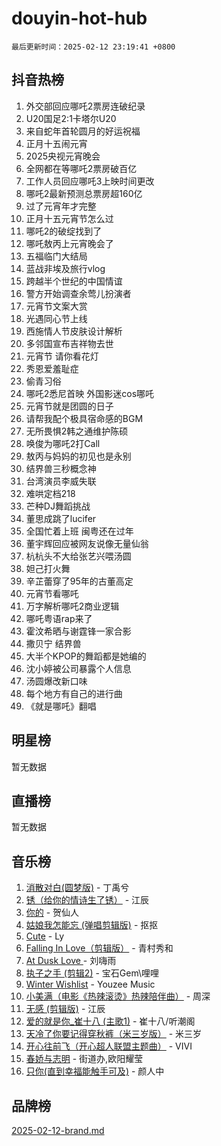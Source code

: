 # douyin-hot-hub

`最后更新时间：2025-02-12 23:19:41 +0800`

## 抖音热榜

1. 外交部回应哪吒2票房连破纪录
1. U20国足2:1卡塔尔U20
1. 来自蛇年首轮圆月的好运祝福
1. 正月十五闹元宵
1. 2025央视元宵晚会
1. 全网都在等哪吒2票房破百亿
1. 工作人员回应哪吒3上映时间更改
1. 哪吒2最新预测总票房超160亿
1. 过了元宵年才完整
1. 正月十五元宵节怎么过
1. 哪吒2的破绽找到了
1. 哪吒敖丙上元宵晚会了
1. 五福临门大结局
1. 蓝战非埃及旅行vlog
1. 跨越半个世纪的中国情谊
1. 警方开始调查余莺儿扮演者
1. 元宵节文案大赏
1. 光遇同心节上线
1. 西施情人节皮肤设计解析
1. 多邻国宣布吉祥物去世
1. 元宵节 请你看花灯
1. 秀恩爱羞耻症
1. 偷青习俗
1. 哪吒2悉尼首映 外国影迷cos哪吒
1. 元宵节就是团圆的日子
1. 请帮我配个极具宿命感的BGM
1. 无所畏惧2韩之通维护陈硕
1. 唤俊为哪吒2打Call
1. 敖丙与妈妈的初见也是永别
1. 结界兽三秒概念神
1. 台湾演员李威失联
1. 难哄定档218
1. 芒种DJ舞蹈挑战
1. 董思成跳了lucifer
1. 全国忙着上班 闽粤还在过年
1. 董宇辉回应被网友说像无量仙翁
1. 杭杭头不大给张艺兴喂汤圆
1. 妲己打火舞
1. 辛芷蕾穿了95年的古董高定
1. 元宵节看哪吒
1. 万字解析哪吒2商业逻辑
1. 哪吒粤语rap来了
1. 霍汶希晒与谢霆锋一家合影
1. 撒贝宁 结界兽
1. 大半个KPOP的舞蹈都是她编的
1. 沈小婷被公司暴露个人信息
1. 汤圆爆改新口味
1. 每个地方有自己的进行曲
1. 《就是哪吒》翻唱

## 明星榜

暂无数据

## 直播榜

暂无数据

## 音乐榜

1. [消散对白(圆梦版)](https://sf5-hl-cdn-tos.douyinstatic.com/obj/tos-cn-ve-2774/og4jB5I5IizzoZVAAAzWgBMAsMDWoArfwBOiFs) - 丁禹兮
1. [锈（给你的情诗生了锈）](https://sf5-hl-cdn-tos.douyinstatic.com/obj/tos-cn-ve-2774/o8a1PBtVqIYbPEGK6e5A4egedVMdm3fCIz6bbE) - 江辰
1. [你的](https://sf5-hl-cdn-tos.douyinstatic.com/obj/tos-cn-ve-2774/oYuIeKf42jB7sEV6B2upMdpYAgfrQWj0FeRegh) - 贺仙人
1. [姑娘我怎能忘 (弹唱剪辑版)](https://sf5-hl-cdn-tos.douyinstatic.com/obj/tos-cn-ve-2774/okamwrBGEMz6illuEofAsMV4yzF5tVWbBiA5AI) - 抠抠
1. [Cute](https://sf5-hl-cdn-tos.douyinstatic.com/obj/tos-cn-ve-2774/o4IbIzHWKAAB4wsS5qMBRiiAlEBGTpQRNfFvuo) - Ly
1. [Falling In Love（剪辑版）](https://sf5-hl-cdn-tos.douyinstatic.com/obj/tos-cn-ve-2774/o8ajpA8zzgBPahbBIO8AcKGBLJezFCRd1wfP9f) - 青村秀和
1. [ At Dusk  Love ](https://sf5-hl-cdn-tos.douyinstatic.com/obj/tos-cn-ve-2774/o8CrpCf5CaYgI4ZrtQgMQAFEfuGqNnRSDQAPBc) - 刘嗨雨
1. [执子之手 (剪辑2)](https://sf5-hl-cdn-tos.douyinstatic.com/obj/tos-cn-ve-2774/oUoZLQjCc31XzqsBnBQUNgeKtYPBcgbFDwtfcu) - 宝石Gem\哩哩
1. [Winter Wishlist](https://sf3-cdn-tos.douyinstatic.com/obj/tos-cn-ve-2774/oIIgUOeamCFCVAzxN6MFRLIBlLGpUqQxeeHrLE) - Youzee Music
1. [小美满（电影《热辣滚烫》热辣陪伴曲）](https://sf5-hl-cdn-tos.douyinstatic.com/obj/tos-cn-ve-2774/o0GAn2lSgfZIDUgtevCGDQYnFg4CwnrBaxbTZL) - 周深
1. [无感 (剪辑版)](https://sf5-hl-cdn-tos.douyinstatic.com/obj/tos-cn-ve-2774/o0eIsUzJBDlQaQFC5OFlgbMEZC1TFYBftOBn6p) - 江辰
1. [爱的就是你_崔十八 (主歌1)](https://sf5-hl-cdn-tos.douyinstatic.com/obj/tos-cn-ve-2774/oI5BO5DhFZ6UTcNCnZaOCBLtZ7WIMQGfgnXf5E) - 崔十八/听潮阁
1. [天冷了你要记得穿秋裤（米三岁版）](https://sf5-hl-cdn-tos.douyinstatic.com/obj/tos-cn-ve-2774/oQlIwVIDWiZ6BQilAorS7MA0AgCkQDvcZAdm1) - 米三岁
1. [开心往前飞（开心超人联盟主题曲）](https://sf5-hl-cdn-tos.douyinstatic.com/obj/tos-cn-ve-2774/9d8fb7c82cf1421fb93a9fe925275e0a) - VIVI
1. [春娇与志明](https://sf6-cdn-tos.douyinstatic.com/obj/tos-cn-ve-2774/e530d8fceb7044b39707d7f9ff54add1) - 街道办,欧阳耀莹
1. [只你(直到幸福能触手可及)](https://sf5-hl-cdn-tos.douyinstatic.com/obj/tos-cn-ve-2774/o0lBkRDzFTeaVSUz3ZZSCBVtZ5DIMQGfgmEAuE) - 颜人中

## 品牌榜

[2025-02-12-brand.md](2025-02-12-brand.md)
